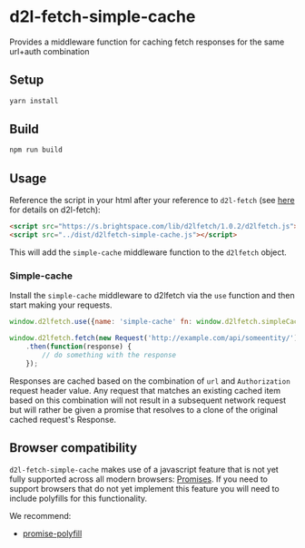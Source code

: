 # d2l-fetch-simple-cache
Provides a middleware function for caching fetch responses for the same url+auth combination

## Setup

```sh
yarn install
```

## Build

```sh
npm run build
```

## Usage

Reference the script in your html after your reference to `d2l-fetch` (see [here](https://github.com/Brightspace/d2l-fetch) for details on d2l-fetch):

```html
<script src="https://s.brightspace.com/lib/d2lfetch/1.0.2/d2lfetch.js"></script>
<script src="../dist/d2lfetch-simple-cache.js"></script>
```

This will add the `simple-cache` middleware function to the `d2lfetch` object.

### Simple-cache

Install the `simple-cache` middleware to d2lfetch via the `use` function and then start making your requests.

```js
window.d2lfetch.use({name: 'simple-cache' fn: window.d2lfetch.simpleCache});

window.d2lfetch.fetch(new Request('http://example.com/api/someentity/'))
	.then(function(response) {
		// do something with the response
	});
```

Responses are cached based on the combination of `url` and `Authorization` request header value.
Any request that matches an existing cached item based on this combination will not result
in a subsequent network request but will rather be given a promise that resolves to a clone of
the original cached request's Response.

## Browser compatibility

`d2l-fetch-simple-cache` makes use of a javascript feature that is not yet fully supported across all modern browsers: [Promises](https://developer.mozilla.org/en/docs/Web/JavaScript/Reference/Global_Objects/Promise). If you need to support browsers that do not yet implement this feature you will need to include polyfills for this functionality.

We recommend:

* [promise-polyfill](https://github.com/PolymerLabs/promise-polyfill/)
